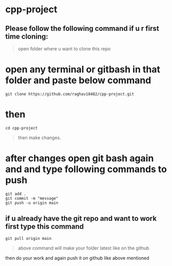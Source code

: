 # cpp-project


## Please follow the following command if u r first time cloning:

> open folder where u want to clone this repo
# open any terminal or gitbash in that folder and paste below command
    git clone https://github.com/raghav18482/cpp-project.git

# then
    cd cpp-project
> then make changes.
# after changes open git bash again and and type following commands to push 
    git add .
    git commit -m "message"
    git push -u origin main


## if u already have the git repo and want to work first type this command
    git pull origin main
> above command will make your folder latest like on the github

then do your work and again push it on github like above mentioned